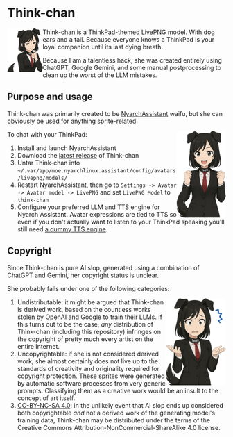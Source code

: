 # Think-chan
<img style="float: left; height: 100px;" src="cropped/smug.png">

Think-chan is a ThinkPad-themed [LivePNG](https://pypi.org/project/livepng/) model.
With dog ears and a tail. Because everyone knows a ThinkPad is your loyal companion until its last dying breath.

Because I am a talentless hack, she was created entirely using ChatGPT, Google Gemini, and some
manual postprocessing to clean up the worst of the LLM mistakes.


## Purpose and usage
Think-chan was primarily created to be [NyarchAssistant](https://github.com/NyarchLinux/NyarchAssistant) waifu,
but she can obviously be used for anything sprite-related.

<img style="float: right; height: 200px;" src="src/assets/suit/enthusiastic/0/0.png">
To chat with your ThinkPad:

1. Install and launch NyarchAssistant
2. Download the [latest release](https://github.com/nyancient/think-chan/releases) of Think-chan
3. Untar Think-chan into `~/.var/app/moe.nyarchlinux.assistant/config/avatars/livepng/models/`
4. Restart NyarchAssistant, then go to `Settings -> Avatar -> Avatar model -> LivePNG`
    and set `LivePNG Model` to `think-chan`
5. Configure your preferred LLM and TTS engine for Nyarch Assistant. Avatar expressions are tied to TTS so even if
    you don't actually want to listen to your ThinkPad speaking you'll still need [a dummy TTS engine](dont-speak.py).


## Copyright
Since Think-chan is pure AI slop, generated using a combination of ChatGPT and Gemini, her copyright status is unclear.

She probably falls under one of the following categories:

<img style="float: right; height: 200px;" src="src/assets/suit/confused/1/0.png">

1. Undistributable: it might be argued that Think-chan is derived work, based on the countless works stolen by OpenAI
    and Google to train their LLMs. If this turns out to be the case, _any_ distribution of Think-chan (including
    this repository) infringes on the copyright of pretty much every artist on the entire Internet.
2. Uncopyrightable: if she is not considered derived work, she almost certainly does not live up to the standards of
    creativity and originality required for copyright protection. These sprites were generated by automatic software
    processes from very generic prompts. Classifying them as a creative work would be an insult to
    the concept of art itself.
3. [CC-BY-NC-SA 4.0](https://creativecommons.org/licenses/by-nc-sa/4.0/): in the unlikely event that AI slop
    ends up considered both copyrightable _and_ not a derived work of the generating model's training data, Think-chan
    may be distributed under the terms of the Creative Commons Attribution-NonCommercial-ShareAlike 4.0 license.
